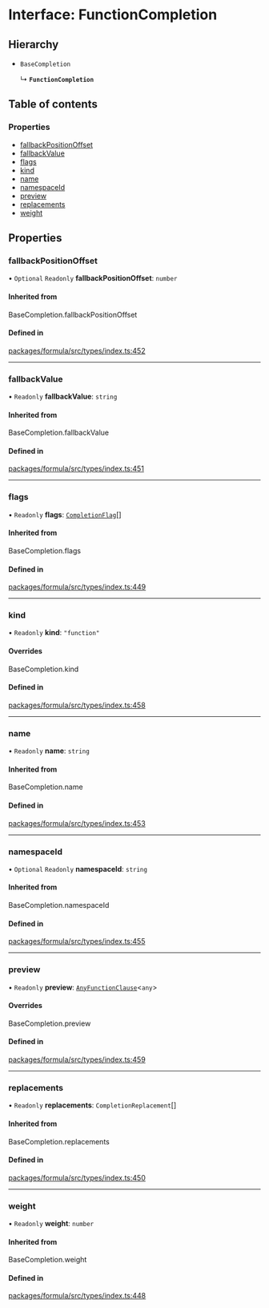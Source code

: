 # Interface: FunctionCompletion

## Hierarchy

- `BaseCompletion`

  ↳ **`FunctionCompletion`**

## Table of contents

### Properties

- [fallbackPositionOffset](FunctionCompletion.md#fallbackpositionoffset)
- [fallbackValue](FunctionCompletion.md#fallbackvalue)
- [flags](FunctionCompletion.md#flags)
- [kind](FunctionCompletion.md#kind)
- [name](FunctionCompletion.md#name)
- [namespaceId](FunctionCompletion.md#namespaceid)
- [preview](FunctionCompletion.md#preview)
- [replacements](FunctionCompletion.md#replacements)
- [weight](FunctionCompletion.md#weight)

## Properties

### <a id="fallbackpositionoffset" name="fallbackpositionoffset"></a> fallbackPositionOffset

• `Optional` `Readonly` **fallbackPositionOffset**: `number`

#### Inherited from

BaseCompletion.fallbackPositionOffset

#### Defined in

[packages/formula/src/types/index.ts:452](https://github.com/mashcard/mashcard/blob/main/packages/formula/src/types/index.ts#L452)

___

### <a id="fallbackvalue" name="fallbackvalue"></a> fallbackValue

• `Readonly` **fallbackValue**: `string`

#### Inherited from

BaseCompletion.fallbackValue

#### Defined in

[packages/formula/src/types/index.ts:451](https://github.com/mashcard/mashcard/blob/main/packages/formula/src/types/index.ts#L451)

___

### <a id="flags" name="flags"></a> flags

• `Readonly` **flags**: [`CompletionFlag`](../README.md#completionflag)[]

#### Inherited from

BaseCompletion.flags

#### Defined in

[packages/formula/src/types/index.ts:449](https://github.com/mashcard/mashcard/blob/main/packages/formula/src/types/index.ts#L449)

___

### <a id="kind" name="kind"></a> kind

• `Readonly` **kind**: ``"function"``

#### Overrides

BaseCompletion.kind

#### Defined in

[packages/formula/src/types/index.ts:458](https://github.com/mashcard/mashcard/blob/main/packages/formula/src/types/index.ts#L458)

___

### <a id="name" name="name"></a> name

• `Readonly` **name**: `string`

#### Inherited from

BaseCompletion.name

#### Defined in

[packages/formula/src/types/index.ts:453](https://github.com/mashcard/mashcard/blob/main/packages/formula/src/types/index.ts#L453)

___

### <a id="namespaceid" name="namespaceid"></a> namespaceId

• `Optional` `Readonly` **namespaceId**: `string`

#### Inherited from

BaseCompletion.namespaceId

#### Defined in

[packages/formula/src/types/index.ts:455](https://github.com/mashcard/mashcard/blob/main/packages/formula/src/types/index.ts#L455)

___

### <a id="preview" name="preview"></a> preview

• `Readonly` **preview**: [`AnyFunctionClause`](AnyFunctionClause.md)<`any`\>

#### Overrides

BaseCompletion.preview

#### Defined in

[packages/formula/src/types/index.ts:459](https://github.com/mashcard/mashcard/blob/main/packages/formula/src/types/index.ts#L459)

___

### <a id="replacements" name="replacements"></a> replacements

• `Readonly` **replacements**: `CompletionReplacement`[]

#### Inherited from

BaseCompletion.replacements

#### Defined in

[packages/formula/src/types/index.ts:450](https://github.com/mashcard/mashcard/blob/main/packages/formula/src/types/index.ts#L450)

___

### <a id="weight" name="weight"></a> weight

• `Readonly` **weight**: `number`

#### Inherited from

BaseCompletion.weight

#### Defined in

[packages/formula/src/types/index.ts:448](https://github.com/mashcard/mashcard/blob/main/packages/formula/src/types/index.ts#L448)
